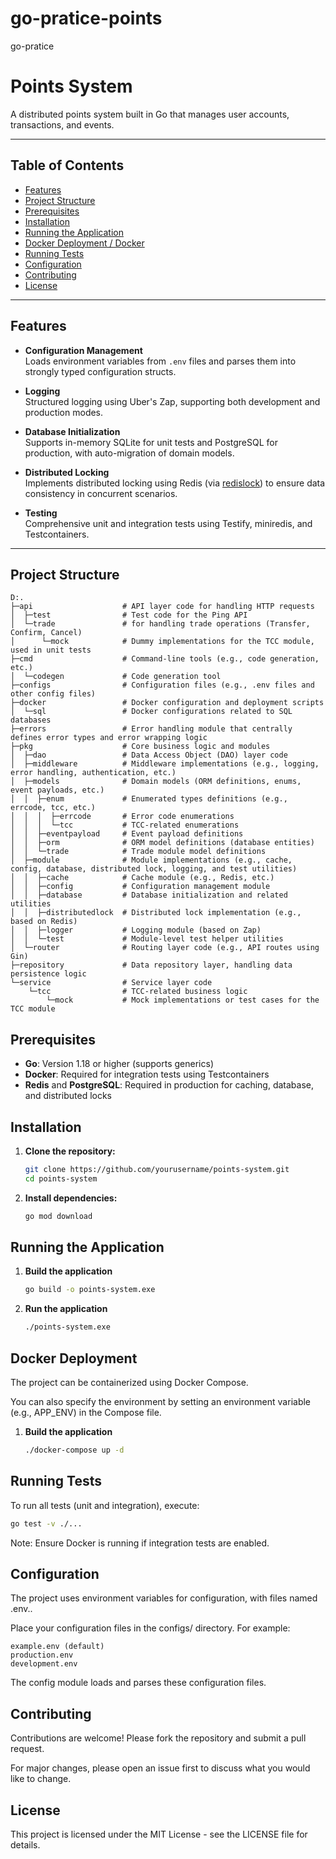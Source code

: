 # go-pratice-points
 go-pratice
# Points System

A distributed points system built in Go that manages user accounts, transactions, and events.  

---

## Table of Contents

- [Features](#features)
- [Project Structure](#project-structure)
- [Prerequisites](#prerequisites)
- [Installation](#installation)
- [Running the Application](#running-the-application)
- [Docker Deployment / Docker](#docker-deployment)
- [Running Tests](#running-tests)
- [Configuration](#configuration)
- [Contributing](#contributing)
- [License](#license)

---

## Features

- **Configuration Management**  
  Loads environment variables from `.env` files and parses them into strongly typed configuration structs. 

- **Logging**  
  Structured logging using Uber's Zap, supporting both development and production modes.  

- **Database Initialization**  
  Supports in-memory SQLite for unit tests and PostgreSQL for production, with auto-migration of domain models.

- **Distributed Locking**  
  Implements distributed locking using Redis (via [redislock](https://github.com/bsm/redislock)) to ensure data consistency in concurrent scenarios.

- **Testing**  
  Comprehensive unit and integration tests using Testify, miniredis, and Testcontainers.  

---

## Project Structure

```plaintext
D:.
├─api                    # API layer code for handling HTTP requests
│  ├─test                # Test code for the Ping API
│  └─trade               # for handling trade operations (Transfer, Confirm, Cancel)
│      └─mock            # Dummy implementations for the TCC module, used in unit tests
├─cmd                    # Command-line tools (e.g., code generation, etc.)
│  └─codegen             # Code generation tool
├─configs                # Configuration files (e.g., .env files and other config files)
├─docker                 # Docker configuration and deployment scripts
│  └─sql                 # Docker configurations related to SQL databases
├─errors                 # Error handling module that centrally defines error types and error wrapping logic
├─pkg                    # Core business logic and modules
│  ├─dao                 # Data Access Object (DAO) layer code
│  ├─middleware          # Middleware implementations (e.g., logging, error handling, authentication, etc.)
│  ├─models              # Domain models (ORM definitions, enums, event payloads, etc.)
│  │  ├─enum             # Enumerated types definitions (e.g., errcode, tcc, etc.)
│  │  │  ├─errcode       # Error code enumerations
│  │  │  └─tcc           # TCC-related enumerations
│  │  ├─eventpayload     # Event payload definitions
│  │  ├─orm              # ORM model definitions (database entities)
│  │  └─trade            # Trade module model definitions
│  ├─module              # Module implementations (e.g., cache, config, database, distributed lock, logging, and test utilities)
│  │  ├─cache            # Cache module (e.g., Redis, etc.)
│  │  ├─config           # Configuration management module
│  │  ├─database         # Database initialization and related utilities
│  │  ├─distributedlock  # Distributed lock implementation (e.g., based on Redis)
│  │  ├─logger           # Logging module (based on Zap)
│  │  └─test             # Module-level test helper utilities
│  └─router              # Routing layer code (e.g., API routes using Gin)
├─repository             # Data repository layer, handling data persistence logic
└─service                # Service layer code
    └─tcc                # TCC-related business logic
        └─mock           # Mock implementations or test cases for the TCC module
```

## Prerequisites

- **Go**: Version 1.18 or higher (supports generics)  
- **Docker**: Required for integration tests using Testcontainers
- **Redis** and **PostgreSQL**: Required in production for caching, database, and distributed locks

## Installation

1. **Clone the repository:**
   ```bash
   git clone https://github.com/yourusername/points-system.git
   cd points-system
   ```
2. **Install dependencies:**
   ```bash
   go mod download
   ```
## Running the Application

1. **Build the application**
    ```bash
    go build -o points-system.exe
    ```
2. **Run the application**
    ```bash
    ./points-system.exe
    ```

## Docker Deployment
The project can be containerized using Docker Compose. 

You can also specify the environment by setting an environment variable (e.g., APP_ENV) in the Compose file.

1. **Build the application**
    ```bash
    ./docker-compose up -d
    ```

## Running Tests
To run all tests (unit and integration), execute:

```bash
go test -v ./...
```
Note: Ensure Docker is running if integration tests are enabled.

## Configuration
The project uses environment variables for configuration, with files named .env.<environment>.

Place your configuration files in the configs/ directory. For example:

```plaintext
example.env (default)
production.env
development.env
```
The config module loads and parses these configuration files.

## Contributing
Contributions are welcome! Please fork the repository and submit a pull request.

For major changes, please open an issue first to discuss what you would like to change.


## License
This project is licensed under the MIT License - see the LICENSE file for details.
